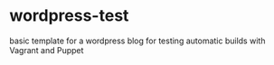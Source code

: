 # wordpress-test
basic template for a wordpress blog for testing automatic builds with Vagrant and Puppet
